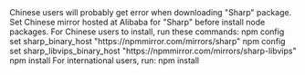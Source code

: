 <h2></h2>
Chinese users will probably get error when downloading "Sharp" package.
Set Chinese mirror hosted at Alibaba for "Sharp" before install node packages.
For Chinese users to install, run these commands:
  npm config set sharp_binary_host "https://npmmirror.com/mirrors/sharp"
  npm config set sharp_libvips_binary_host "https://npmmirror.com/mirrors/sharp-libvips"
  npm install
For international users, run:
  npm install